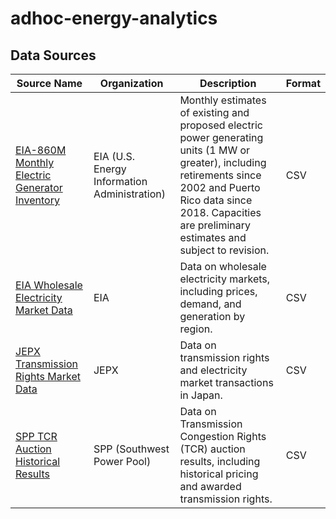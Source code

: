 # adhoc-energy-analytics

## Data Sources

| Source Name | Organization | Description | Format |
| --------- | ------- | -------- | ------ |
| [EIA-860M Monthly Electric Generator Inventory](https://www.eia.gov/electricity/data/eia860M/) | EIA (U.S. Energy Information Administration) | Monthly estimates of existing and proposed electric power generating units (1 MW or greater), including retirements since 2002 and Puerto Rico data since 2018. Capacities are preliminary estimates and subject to revision. | CSV |
| [EIA Wholesale Electricity Market Data](https://www.eia.gov/electricity/wholesalemarkets/data.php) | EIA | Data on wholesale electricity markets, including prices, demand, and generation by region. | CSV |
| [JEPX Transmission Rights Market Data](https://www.jepx.jp/electricpower/market-data/transmission_rights/) | JEPX | Data on transmission rights and electricity market transactions in Japan. | CSV |
| [SPP TCR Auction Historical Results](https://portal.spp.org/pages/tcr-auction-historical-results) | SPP (Southwest Power Pool) | Data on Transmission Congestion Rights (TCR) auction results, including historical pricing and awarded transmission rights. | CSV |